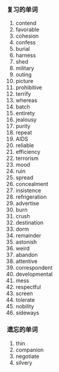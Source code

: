 ### 复习的单词



1. contend
2. favorable
3. cohesion
4. confess
5. burial
6. harness
7. shed
8. military
9. outing
10. picture
11. prohibitive
12. terrify
13. whereas
14. batch
15. entirety
16. jealousy
17. purity
18. repeat
19. AIDS
20. reliable
21. efficiency
22. terrorism
23. mood
24. ruin
25. spread
26. concealment
27. insistence
28. refrigeration
29. advertise
30. burn
31. crush
32. destination
33. dorm
34. remainder
35. astonish
36. weird
37. abandon
38. attentive
39. correspondent
40. developmental
41. mess
42. respectful
43. screen
44. tolerate
45. nobility
46. sideways





### 遗忘的单词

1. thin
2. companion
3. negotiate
4. silvery
